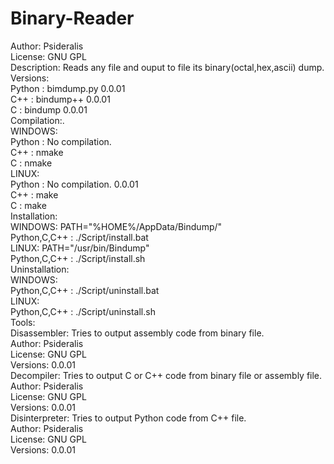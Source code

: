# Binary-Reader

Author: Psideralis<br/>
License: GNU GPL<br/>
Description: Reads any file and ouput to file its binary(octal,hex,ascii) dump.<br/>
Versions:<br/>
  Python  : bimdump.py  0.0.01<br/>
  C++     : bindump++   0.0.01<br/>
  C       : bindump     0.0.01<br/>
Compilation:.<br/>
  WINDOWS:<br/>
    Python  : No compilation.<br/>
    C++     : nmake<br/>
    C       : nmake<br/>
  LINUX:<br/>
    Python  : No compilation.  0.0.01<br/>
    C++     : make<br/>
    C       : make<br/>
Installation:<br/>
  WINDOWS:  PATH="%HOME%/AppData/Bindump/"<br/>
    Python,C,C++  : ./Script/install.bat<br/>
  LINUX:    PATH="/usr/bin/Bindump"<br/>
    Python,C,C++  : ./Script/install.sh<br/>
Uninstallation:<br/>
  WINDOWS:<br/>
    Python,C,C++  : ./Script/uninstall.bat<br/>
  LINUX:<br/>
    Python,C,C++  : ./Script/uninstall.sh<br/>
Tools:<br/>
  Disassembler: Tries to output assembly code from binary file. <br/>
    Author: Psideralis<br/>
    License: GNU GPL<br/>
    Versions: 0.0.01<br/>
  Decompiler: Tries to output C or C++ code from binary file or assembly file. <br/>
    Author: Psideralis<br/>
    License: GNU GPL<br/>
    Versions: 0.0.01<br/>
  Disinterpreter: Tries to output Python code from C++ file. <br/>
    Author: Psideralis<br/>
    License: GNU GPL<br/>
    Versions: 0.0.01<br/>